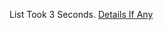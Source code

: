 List Took 3 Seconds.
[Details If Any](https://github.com/deathbybandaid/piholeparser/blob/master/RecentRunLogs/parsingscripts/BulgarianListEasyList.md)

